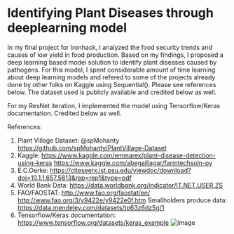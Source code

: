 # Identifying Plant Diseases through deeplearning model 

In my final project for Ironhack, I analyzed the food security trends and causes of low yield in food production. Based on my findings, I proposed a deep learning based model solution to identify plant diseases caused by pathogens. For this model, I spent considerable amount of time learning about deep learning models and refered to some of the projects already done by other folks on Kaggle using Sequential(). Please see references below. The dataset used is publicly available and credited below as well.

For my ResNet iteration, I implemented the model using Tensorflow/Keras documentation. Credited below as well.

References:
1. Plant Village Dataset: @spMohanty
https://github.com/spMohanty/PlantVillage-Dataset
2. Kaggle:
https://www.kaggle.com/emmarex/plant-disease-detection-using-keras
https://www.kaggle.com/abegaillagar/farmtechsoln-py
3. E.C.Oerke: https://citeseerx.ist.psu.edu/viewdoc/download?doi=10.1.1.657.5813&rep=rep1&type=pdf
4. World Bank Data:
https://data.worldbank.org/indicator/IT.NET.USER.ZS
5. FAO/FAOSTAT:
http://www.fao.org/faostat/en/
http://www.fao.org/3/y9422e/y9422e0f.htm
Smallholders produce data:
https://data.mendeley.com/datasets/tp63z6dz5g/1
7.  Tensorflow/Keras documentation:
https://www.tensorflow.org/datasets/keras_example
![image](https://user-images.githubusercontent.com/80860722/120820681-0c0cf580-c555-11eb-91e6-97abdc158857.png)


